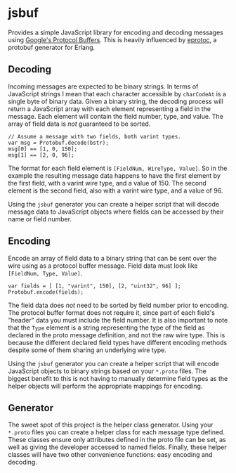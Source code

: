 jsbuf
=====

Provides a simple JavaScript library for encoding and decoding messages
using [Google's Protocol Buffers][protobuf]. This is heavily influenced by
[eprotoc][eprotoc], a protobuf generator for Erlang.

## Decoding

Incoming messages are expected to be binary strings. In terms of JavaScript
strings I mean that each character accessible by `charCodeAt` is a single byte
of binary data. Given a binary string, the decoding process will return a
JavaScript array with each element representing a field in the message. Each
element will contain the field number, type, and value. The array of field data
is *not* guaranteed to be sorted.

    // Assume a message with two fields, both varint types.
    var msg = Protobuf.decode(bstr);
    msg[0] == [1, 0, 150];
    msg[1] == [2, 0, 96];

The format for each field element is `[FieldNum, WireType, Value]`. So in the
example the resulting message data happens to have the first element by the
first field, with a varint wire type, and a value of 150. The second element is
the second field, also with a varint wire type, and a value of 96.

Using the `jsbuf` generator you can create a helper script that will decode
message data to JavaScript objects where fields can be accessed by their name or
field number.

## Encoding

Encode an array of field data to a binary string that can be sent over the wire
using as a protocol buffer message. Field data must look like `[FieldNum, Type,
Value]`.

    var fields = [ [1, "varint", 150], [2, "uint32", 96] ];
    Protobuf.encode(fields);

The field data does *not* need to be sorted by field number prior to encoding.
The protocol buffer format does not require it, since part of each field's
"header" data you must include the field number. It is also important to note
that the `Type` element is a string representing the type of the field as
declared in the proto message definition, and not the raw wire type. This is
because the different declared field types have different encoding methods
despite some of them sharing an underlying wire type.

Using the `jsbuf` generator you can create a helper script that will encode
JavaScript objects to binary strings based on your `*.proto` files. The biggest
benefit to this is not having to manually determine field types as the helper
objects will perform the appropriate mappings for encoding.

## Generator

The sweet spot of this project is the helper class generator. Using your
`*.proto` files you can create a helper class for each message type defined.
These classes ensure only attributes defined in the proto file can be set, as
well as giving the developer accessed to named fields. Finally, these helper
classes will have two other convenience functions: easy encoding and decoding.

[protobuf]: https://developers.google.com/protocol-buffers/
[eprotoc]: https://github.com/jeremyong/eprotoc

